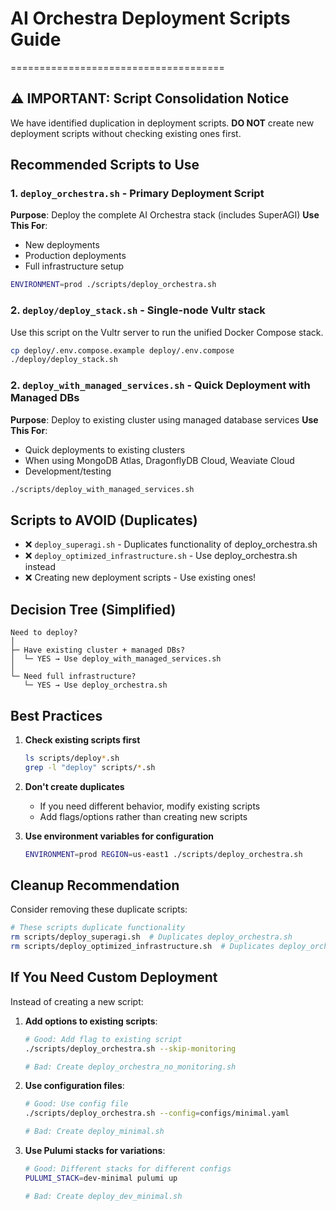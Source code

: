 # AI Orchestra Deployment Scripts Guide
=====================================

## ⚠️ IMPORTANT: Script Consolidation Notice

We have identified duplication in deployment scripts. **DO NOT** create new deployment scripts without checking existing ones first.

## Recommended Scripts to Use

### 1. `deploy_orchestra.sh` - Primary Deployment Script
**Purpose**: Deploy the complete AI Orchestra stack (includes SuperAGI)
**Use This For**:
- New deployments
- Production deployments
- Full infrastructure setup

```bash
ENVIRONMENT=prod ./scripts/deploy_orchestra.sh
```

### 2. `deploy/deploy_stack.sh` - Single-node Vultr stack
Use this script on the Vultr server to run the unified Docker Compose stack.

```bash
cp deploy/.env.compose.example deploy/.env.compose
./deploy/deploy_stack.sh
```

### 2. `deploy_with_managed_services.sh` - Quick Deployment with Managed DBs
**Purpose**: Deploy to existing cluster using managed database services
**Use This For**:
- Quick deployments to existing clusters
- When using MongoDB Atlas, DragonflyDB Cloud, Weaviate Cloud
- Development/testing

```bash
./scripts/deploy_with_managed_services.sh
```

## Scripts to AVOID (Duplicates)

- ❌ `deploy_superagi.sh` - Duplicates functionality of deploy_orchestra.sh
- ❌ `deploy_optimized_infrastructure.sh` - Use deploy_orchestra.sh instead
- ❌ Creating new deployment scripts - Use existing ones!

## Decision Tree (Simplified)

```
Need to deploy?
│
├─ Have existing cluster + managed DBs?
│  └─ YES → Use deploy_with_managed_services.sh
│
└─ Need full infrastructure?
   └─ YES → Use deploy_orchestra.sh
```

## Best Practices

1. **Check existing scripts first**
   ```bash
   ls scripts/deploy*.sh
   grep -l "deploy" scripts/*.sh
   ```

2. **Don't create duplicates**
   - If you need different behavior, modify existing scripts
   - Add flags/options rather than creating new scripts

3. **Use environment variables for configuration**
   ```bash
   ENVIRONMENT=prod REGION=us-east1 ./scripts/deploy_orchestra.sh
   ```

## Cleanup Recommendation

Consider removing these duplicate scripts:
```bash
# These scripts duplicate functionality
rm scripts/deploy_superagi.sh  # Duplicates deploy_orchestra.sh
rm scripts/deploy_optimized_infrastructure.sh  # Duplicates deploy_orchestra.sh
```

## If You Need Custom Deployment

Instead of creating a new script:

1. **Add options to existing scripts**:
   ```bash
   # Good: Add flag to existing script
   ./scripts/deploy_orchestra.sh --skip-monitoring

   # Bad: Create deploy_orchestra_no_monitoring.sh
   ```

2. **Use configuration files**:
   ```bash
   # Good: Use config file
   ./scripts/deploy_orchestra.sh --config=configs/minimal.yaml

   # Bad: Create deploy_minimal.sh
   ```

3. **Use Pulumi stacks for variations**:
   ```bash
   # Good: Different stacks for different configs
   PULUMI_STACK=dev-minimal pulumi up

   # Bad: Create deploy_dev_minimal.sh
   ```
